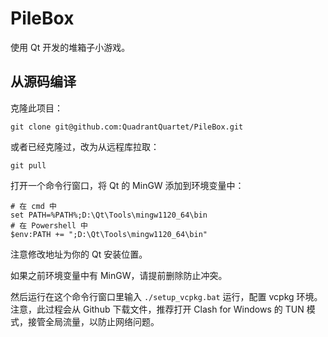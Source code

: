 # PileBox

使用 Qt 开发的堆箱子小游戏。

## 从源码编译

克隆此项目：
```shell
git clone git@github.com:QuadrantQuartet/PileBox.git
```

或者已经克隆过，改为从远程库拉取：

```shell
git pull
```

打开一个命令行窗口，将 Qt 的 MinGW 添加到环境变量中：

```shell
# 在 cmd 中
set PATH=%PATH%;D:\Qt\Tools\mingw1120_64\bin
# 在 Powershell 中
$env:PATH += ";D:\Qt\Tools\mingw1120_64\bin"
```

注意修改地址为你的 Qt 安装位置。

如果之前环境变量中有 MinGW，请提前删除防止冲突。

然后运行在这个命令行窗口里输入 `./setup_vcpkg.bat` 运行，配置 vcpkg 环境。
注意，此过程会从 Github 下载文件，推荐打开 Clash for Windows 的 TUN 模式，接管全局流量，以防止网络问题。

